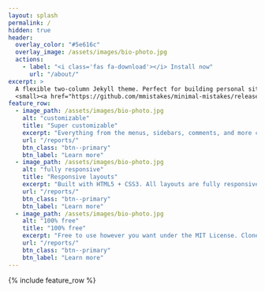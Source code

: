 ```yaml
---
layout: splash
permalink: /
hidden: true
header:
  overlay_color: "#5e616c"
  overlay_image: /assets/images/bio-photo.jpg
  actions:
    - label: "<i class='fas fa-download'></i> Install now"
      url: "/about/"
excerpt: >
  A flexible two-column Jekyll theme. Perfect for building personal sites, blogs, and portfolios.<br />
  <small><a href="https://github.com/mmistakes/minimal-mistakes/releases/tag/4.26.2">Latest release v4.26.2</a></small>
feature_row:
  - image_path: /assets/images/bio-photo.jpg
    alt: "customizable"
    title: "Super customizable"
    excerpt: "Everything from the menus, sidebars, comments, and more can be configured or set with YAML Front Matter."
    url: "/reports/"
    btn_class: "btn--primary"
    btn_label: "Learn more"
  - image_path: /assets/images/bio-photo.jpg
    alt: "fully responsive"
    title: "Responsive layouts"
    excerpt: "Built with HTML5 + CSS3. All layouts are fully responsive with helpers to augment your content."
    url: "/reports/"
    btn_class: "btn--primary"
    btn_label: "Learn more"
  - image_path: /assets/images/bio-photo.jpg
    alt: "100% free"
    title: "100% free"
    excerpt: "Free to use however you want under the MIT License. Clone it, fork it, customize it... whatever!"
    url: "/reports/"
    btn_class: "btn--primary"
    btn_label: "Learn more"      
---
```


{% include feature_row %}
